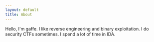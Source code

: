```yaml
---
layout: default
title: About
---
```


Hello, I'm gaffe. I like reverse engineering and binary exploitation. I do security CTFs sometimes. I spend a lot of time in IDA.
